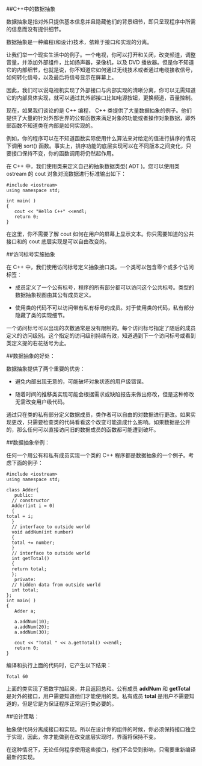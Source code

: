 ##C++中的数据抽象

数据抽象是指对外只提供基本信息并且隐藏他们的背景细节，即只呈现程序中所需的信息而没有提供细节。

数据抽象是一种编程(和设计)技术，依赖于接口和实现的分离。

让我们举一个现实生活中的例子。一个电视，你可以打开和关闭，改变频道，调整音量，并添加外部组件，比如扬声器，录像机，以及 DVD 播放器。但是你不知道它的内部细节，也就是说，你不知道它如何通过无线技术或者通过电缆接收信号，如何转化信号，以及最后将信号显示在屏幕上。

因此，我们可以说电视机实现了外部接口与内部实现的清晰分离，你可以无需知道它的内部具体实现，就可以通过其外部接口比如电源按钮，更换频道，音量控制。

现在，如果我们谈论的是 C++ 编程， C++ 类提供了大量数据抽象的例子。他们提供了大量的针对外部世界的公有函数来满足对象的功能或者操作对象数据，即外部函数不知道类在内部是如何实现的。

例如，你的程序可以在不知道函数实际使用什么算法来对给定的值进行排序的情况下调用 sort() 函数。事实上，排序功能的底层实现可以在不同版本之间变化，只要接口保持不变，你的函数调用将仍然起作用。

在 C++ 中，我们使用类来定义自己的抽象数据类型( ADT )。您可以使用类 ostream 的 cout 对象对流数据进行标准输出如下：

    #include <iostream>
    using namespace std;
    
    int main( )
    {
       cout << "Hello C++" <<endl;
       return 0;
    }

在这里，你不需要了解 cout 如何在用户的屏幕上显示文本。你只需要知道的公共接口和的 cout 底层实现是可以自由改变的。

##访问标号实施抽象

在 C++ 中，我们使用访问标号定义抽象接口类。一个类可以包含零个或多个访问标签：

- 成员定义了一个公有标号，程序的所有部分都可以访问这个公共标号。类型的数据抽象视图由其公有成员定义。


- 使用类的代码不可以访问带有私有标号的成员。对于使用类的代码，私有部分隐藏了类的实现细节。

一个访问标号可以出现的次数通常是没有限制的。每个访问标号指定了随后的成员定义的访问级别。这个指定的访问级别持续有效，知道遇到下一个访问标号或看到类定义提的右花括号为止。

##数据抽象的好处：

数据抽象提供了两个重要的优势：


- 避免内部出现无意的，可能破坏对象状态的用户级错误。　　　　

- 随着时间的推移类实现可能会根据需求或缺陷报告来做出修改，但是这种修改无需改变用户级代码。

通过只在类的私有部分定义数据成员，类作者可以自由的对数据进行更改。如果实现更改，只需要检查类的代码看看这个改变可能造成什么影响。如果数据是公开的，那么任何可以直接访问旧的数据成员的函数都可能遭到破坏。

##数据抽象举例：

任何一个用公有和私有成员实现一个类的 C++ 程序都是数据抽象的一个例子。考虑下面的例子：

    #include <iostream>
    using namespace std;
    
    class Adder{
       public:
      // constructor
      Adder(int i = 0)
      {
    total = i;
      }
      // interface to outside world
      void addNum(int number)
      {
      total += number;
      }
      // interface to outside world
      int getTotal()
      {
      return total;
      };
       private:
      // hidden data from outside world
      int total;
    };
    int main( )
    {
       Adder a;
       
       a.addNum(10);
       a.addNum(20);
       a.addNum(30);
    
       cout << "Total " << a.getTotal() <<endl;
       return 0;
    }

编译和执行上面的代码时，它产生以下结果：

    Total 60

上面的类实现了把数字加起来，并且返回总和。公有成员 **addNum** 和 **getTotal** 是对外的接口，用户需要知道他们才能使用的类。私有成员 **total** 是用户不需要知道的，但是它是为保证程序正常运行类必要的。

##设计策略：

抽象使代码分离成接口和实现。所以在设计你的组件的时候，你必须保持接口独立于实现，因此，你才能做到在改变底层实现时，界面将保持不变。

在这种情况下，无论任何程序使用这些接口，他们不会受到影响，只需要重新编译最新的实现。